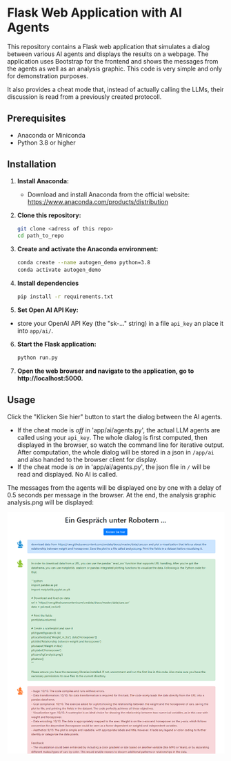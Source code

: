 # Flask Web Application with AI Agents

This repository contains a Flask web application that simulates a dialog between various AI agents and displays the results on a webpage. The application uses Bootstrap for the frontend and shows the messages from the agents as well as an analysis graphic. This code is very simple and only for demonstration purposes.

It also provides a cheat mode that, instead of actually calling the LLMs, their discussion is read from a previously created protocoll.

## Prerequisites

- Anaconda or Miniconda
- Python 3.8 or higher

## Installation

1. **Install Anaconda:**
   - Download and install Anaconda from the official website: https://www.anaconda.com/products/distribution

2. **Clone this repository:**
   ```sh
   git clone <adress of this repo>
   cd path_to_repo
    ```

3. **Create and activate the Anaconda environment:**
   ```sh
   conda create --name autogen_demo python=3.8
   conda activate autogen_demo
   ```

4. **Install dependencies**
   ```sh
   pip install -r requirements.txt
   ```

5. **Set Open AI API Key:**
* store your OpenAI API Key (the "sk-..." string) in a file `api_key` an place it into `app/ai/`.

6. **Start the Flask application:**
   ```sh
   python run.py
   ```

7. **Open the web browser and navigate to the application, go to http://localhost:5000.**

## Usage

Click the "Klicken Sie hier" button to start the dialog between the AI agents.
* If the cheat mode is _off_ in 'app/ai/agents.py', the actual LLM agents are called using your `api_key`. The whole dialog is first computed, then displayed in the browser, so watch the command line for iterative output. After computation, the whole dialog will be stored in a json in `/app/ai` and also handed to the browser client for display.
* If the cheat mode is _on_ in 'app/ai/agents.py', the json file in `/` will be read and displayed. No AI is called.

The messages from the agents will be displayed one by one with a delay of 0.5 seconds per message in the browser. At the end, the analysis graphic analysis.png will be displayed:

![](/static/img/Robots_Talking.png)
